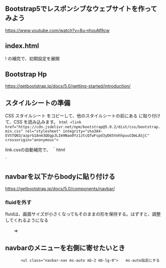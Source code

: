 ## Bootstrap5でレスポンシブなウェブサイトを作ってみよう
https://www.youtube.com/watch?v=8u-nhouM9cw

## index.html
! の補完で、初期設定を展開

## Bootstrap Hp
https://getbootstrap.jp/docs/5.0/getting-started/introduction/

## スタイルシートの準備
CSS
スタイルシート <link> をコピーして、他のスタイルシートの前にある <head> に貼り付けて、CSS を読み込みます。
`html
    <link href="https://cdn.jsdelivr.net/npm/bootstrap@5.0.2/dist/css/bootstrap.min.css" rel="stylesheet" integrity="sha384-EVSTQN3/azprG1Anm3QDgpJLIm9Nao0Yz1ztcQTwFspd3yD65VohhpuuCOmLASjC" crossorigin="anonymous">
`

link.cssの自動補完で、
｀html
<link rel="stylesheet" href="style.css">
`

## navbarを以下からbodyに貼り付ける
https://getbootstrap.jp/docs/5.0/components/navbar/

###  fluidを外す
fluidは、画面サイズが小さくなってもそのままの形を保持する。はずすと、調整してくれるようになる
<div class="container-fluid">　　⇒　<div class="container">

## navbarのメニューを右側に寄せたいとき
           <ul class="navbar-nav ms-auto mb-2 mb-lg-0">　　ms-auto指定にする
